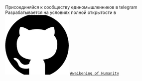 Присоединяйся к сообществу единомышленников в telegram
Разрабатывается на условиях полной открытости в ![github](./images/github.png) [`Awaikening of Humanity`](https://github.com/Awakening-of-Humanity)